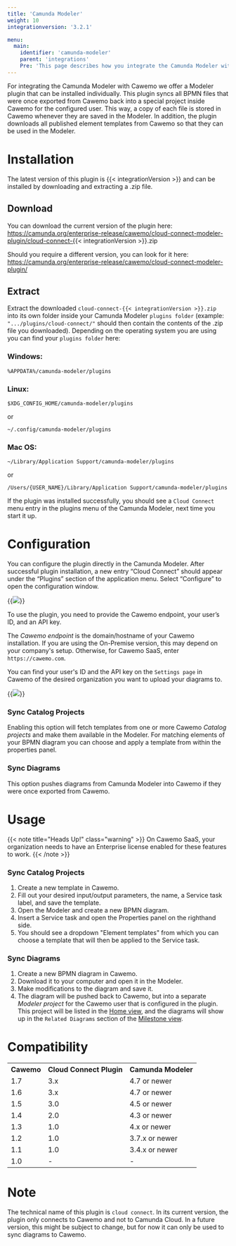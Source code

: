 ```yaml
---
title: 'Camunda Modeler'
weight: 10
integrationversion: '3.2.1'

menu:
  main:
    identifier: 'camunda-modeler'
    parent: 'integrations'
    Pre: 'This page describes how you integrate the Camunda Modeler with Cawemo.'
---
```


For integrating the Camunda Modeler with Cawemo we offer a Modeler plugin that can be installed individually. This plugin syncs all BPMN files that were once exported from Cawemo back into a special project inside Cawemo for the configured user. This way, a copy of each file is stored in Cawemo whenever they are saved in the Modeler.
In addition, the plugin downloads all published element templates from Cawemo so that they can be used in the Modeler.

# Installation

The latest version of this plugin is {{< integrationVersion >}} and can be installed by downloading and extracting a .zip file.

## Download

You can download the current version of the plugin here: https://camunda.org/enterprise-release/cawemo/cloud-connect-modeler-plugin/cloud-connect-{{< integrationVersion >}}.zip

Should you require a different version, you can look for it here: https://camunda.org/enterprise-release/cawemo/cloud-connect-modeler-plugin/

## Extract

Extract the downloaded `cloud-connect-{{< integrationVersion >}}.zip` into its own folder inside your Camunda Modeler `plugins folder` (example: `".../plugins/cloud-connect/"` should then contain the contents of the .zip file you downloaded). Depending on the operating system you are using you can find your `plugins folder` here:

### Windows:

```
%APPDATA%/camunda-modeler/plugins
```

### Linux:

```
$XDG_CONFIG_HOME/camunda-modeler/plugins
```

or

```
~/.config/camunda-modeler/plugins
```

### Mac OS:

```
~/Library/Application Support/camunda-modeler/plugins
```

or

```
/Users/{USER_NAME}/Library/Application Support/camunda-modeler/plugins
```

[comment]: <> (Placeholder for a screenshot of the folder structure)

If the plugin was installed successfully, you should see a `Cloud Connect` menu entry in the plugins menu of the Camunda Modeler, next time you start it up.

# Configuration

You can configure the plugin directly in the Camunda Modeler. After successful plugin installation, a new entry “Cloud Connect” should appear under the “Plugins” section of the application menu. Select “Configure” to open the configuration window.

{{<img src="../cloud-connect-configure.png">}}

To use the plugin, you need to provide the Cawemo endpoint, your user’s ID, and an API key.

The _Cawemo endpoint_ is the domain/hostname of your Cawemo installation. If you are using the On-Premise version, this may depend on your company's setup. Otherwise, for Cawemo SaaS, enter `https://cawemo.com`.

You can find your user's ID and the API key on the `Settings page` in Cawemo of the desired organization you want to upload your diagrams to.

{{<img src="../cawemo-settings-page.png">}}

### Sync Catalog Projects

Enabling this option will fetch templates from one or more Cawemo _Catalog projects_ and make them available in the Modeler. For matching elements of your BPMN diagram you can choose and apply a template from within the properties panel.

### Sync Diagrams

This option pushes diagrams from Camunda Modeler into Cawemo if they were once exported from Cawemo.

# Usage

{{< note title="Heads Up!" class="warning" >}}
On Cawemo SaaS, your organization needs to have an Enterprise license enabled for these features to work.
{{< /note >}}

### Sync Catalog Projects

1. Create a new template in Cawemo.
2. Fill out your desired input/output parameters, the name, a Service task label, and save the template.
3. Open the Modeler and create a new BPMN diagram.
4. Insert a Service task and open the Properties panel on the righthand side.
5. You should see a dropdown "Element templates" from which you can choose a template that will then be applied to the Service task.

### Sync Diagrams

1. Create a new BPMN diagram in Cawemo.
2. Download it to your computer and open it in the Modeler.
3. Make modifications to the diagram and save it.
4. The diagram will be pushed back to Cawemo, but into a separate _Modeler project_ for the Cawemo user that is configured in the plugin. This project will be listed in the [Home view](../../../user-guide/home/), and the diagrams will show up in the `Related Diagrams` section of the [Milestone view](../../../user-guide/milestones/).

[comment]: <> (Placeholder for describing what will happen to continuous updated to a diagram which already exists as a diagram in the `Camunda Modeler Project`, e.g. they will at some point provoke a new milestone instead of creating a whole new diagram )

# Compatibility

<table class="table table-striped">
  <tr>
    <th>Cawemo</th>
    <th>Cloud Connect Plugin</th>
    <th>Camunda Modeler</th>
  </tr>
  <tr>
    <td>1.7</td>
    <td>3.x</td>
    <td>4.7 or newer</td>
  </tr>
  <tr>
    <td>1.6</td>
    <td>3.x</td>
    <td>4.7 or newer</td>
  </tr>
  <tr>
    <td>1.5</td>
    <td>3.0</td>
    <td>4.5 or newer</td>
  </tr>
  <tr>
    <td>1.4</td>
    <td>2.0</td>
    <td>4.3 or newer</td>
  </tr>
  <tr>
    <td>1.3</td>
    <td>1.0</td>
    <td>4.x or newer</td>
  </tr>
  <tr>
    <td>1.2</td>
    <td>1.0</td>
    <td>3.7.x or newer</td>
  </tr>
 <tr>
   <td>1.1</td>
   <td>1.0</td>
   <td>3.4.x or newer</td>
 </tr>
  <tr>
    <td>1.0</td>
    <td>-</td>
    <td>-</td>
  </tr>              
</table>

# Note

The technical name of this plugin is `cloud connect`. In its current version, the plugin only connects to Cawemo and not to Camunda Cloud. In a future version, this might be subject to change, but for now it can only be used to sync diagrams to Cawemo.
